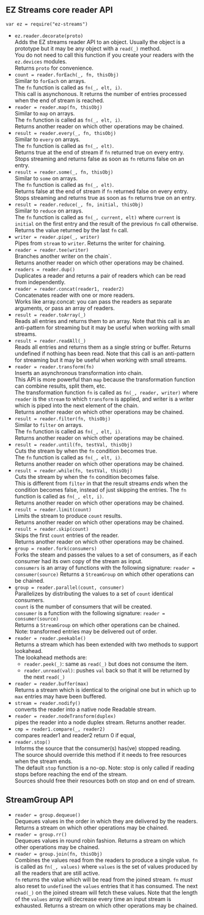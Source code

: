## EZ Streams core reader API

`var ez = require("ez-streams")`  

* `ez.reader.decorate(proto)`  
  Adds the EZ streams reader API to an object. 
  Usually the object is a prototype but it may be any object with a `read(_)` method.  
  You do not need to call this function if you create your readers with
  the `ez.devices` modules.   
  Returns `proto` for convenience.
* `count = reader.forEach(_, fn, thisObj)`  
  Similar to `forEach` on arrays.  
  The `fn` function is called as `fn(_, elt, i)`.  
  This call is asynchonous. It returns the number of entries processed when the end of stream is reached.
* `reader = reader.map(fn, thisObj)`  
  Similar to `map` on arrays.  
  The `fn` function is called as `fn(_, elt, i)`.  
  Returns another reader on which other operations may be chained.
* `result = reader.every(_, fn, thisObj)`  
  Similar to `every` on arrays.  
  The `fn` function is called as `fn(_, elt)`.  
  Returns true at the end of stream if `fn` returned true on every entry.  
  Stops streaming and returns false as soon as `fn` returns false on an entry.
* `result = reader.some(_, fn, thisObj)`  
  Similar to `some` on arrays.  
  The `fn` function is called as `fn(_, elt)`.  
  Returns false at the end of stream if `fn` returned false on every entry.  
  Stops streaming and returns true as soon as `fn` returns true on an entry.
* `result = reader.reduce(_, fn, initial, thisObj)`  
  Similar to `reduce` on arrays.  
  The `fn` function is called as `fn(_, current, elt)` where `current` is `initial` on the first entry and
  the result of the previous `fn` call otherwise.
  Returns the value returned by the last `fn` call.
* `writer = reader.pipe(_, writer)`  
  Pipes from `stream` to `writer`.
  Returns the writer for chaining.
* `reader = reader.tee(writer)`  
  Branches another writer on the chain`.  
  Returns another reader on which other operations may be chained.
* `readers = reader.dup()`  
  Duplicates a reader and returns a pair of readers which can be read from independently.
* `reader = reader.concat(reader1, reader2)`  
  Concatenates reader with one or more readers.  
  Works like array.concat: you can pass the readers as separate arguments, or pass an array of readers.  
* `result = reader.toArray(_)`  
  Reads all entries and returns them to an array.
  Note that this call is an anti-pattern for streaming but it may be useful when working with small streams.
* `result = reader.readAll(_)`  
  Reads all entries and returns them as a single string or buffer. Returns undefined if nothing has been read.
  Note that this call is an anti-pattern for streaming but it may be useful when working with small streams.
* `reader = reader.transform(fn)`  
  Inserts an asynchronous transformation into chain.  
  This API is more powerful than `map` because the transformation function can combine results, split them, etc.  
  The transformation function `fn` is called as `fn(_, reader, writer)`
  where `reader` is the `stream` to which `transform` is applied,
  and writer is a writer which is piped into the next element of the chain.  
  Returns another reader on which other operations may be chained.
* `result = reader.filter(fn, thisObj)`  
  Similar to `filter` on arrays.  
  The `fn` function is called as `fn(_, elt, i)`.  
  Returns another reader on which other operations may be chained.
* `result = reader.until(fn, testVal, thisObj)`  
  Cuts the stream by when the `fn` condition becomes true.  
  The `fn` function is called as `fn(_, elt, i)`.  
  Returns another reader on which other operations may be chained.
* `result = reader.while(fn, testVal, thisObj)`  
  Cuts the stream by when the `fn` condition becomes false.  
  This is different from `filter` in that the result streams _ends_ when the condition
  becomes false, instead of just skipping the entries.
  The `fn` function is called as `fn(_, elt, i)`.  
  Returns another reader on which other operations may be chained.
* `result = reader.limit(count)`  
  Limits the stream to produce `count` results.  
  Returns another reader on which other operations may be chained.
* `result = reader.skip(count)`  
  Skips the first `count` entries of the reader.  
  Returns another reader on which other operations may be chained.
* `group = reader.fork(consumers)`  
  Forks the steam and passes the values to a set of consumers, as if each consumer
  had its own copy of the stream as input.  
  `consumers` is an array of functions with the following signature: `reader = consumer(source)`
  Returns a `StreamGroup` on which other operations can be chained.
* `group = reader.parallel(count, consumer)`  
  Parallelizes by distributing the values to a set of  `count` identical consumers.  
  `count` is the number of consumers that will be created.  
  `consumer` is a function with the following signature: `reader = consumer(source)`  
  Returns a `StreamGroup` on which other operations can be chained.  
  Note: transformed entries may be delivered out of order.
* `reader = reader.peekable()`  
  Returns a stream which has been extended with two methods to support lookahead.  
  The lookahead methods are:
  - `reader.peek(_)`: same as `read(_)` but does not consume the item. 
  - `reader.unread(val)`: pushes `val` back so that it will be returned by the next `read(_)`
* `reader = reader.buffer(max)`  
  Returns a stream which is identical to the original one but in which up to `max` entries may have been buffered.  
* `stream = reader.nodify()`  
  converts the reader into a native node Readable stream.  
* `reader = reader.nodeTransform(duplex)`  
  pipes the reader into a node duplex stream. Returns another reader. 
* `cmp = reader1.compare(_, reader2)`  
  compares reader1 and reader2 return 0 if equal,  
* `reader.stop()`  
  Informs the source that the consumer(s) has(ve) stopped reading.  
  The source should override this method if it needs to free resources when the stream ends.  
  The default `stop` function is a no-op.
  Note: stop is only called if reading stops before reaching the end of the stream.  
  Sources should free their resources both on stop and on end of stream.
## StreamGroup API
* `reader = group.dequeue()`  
  Dequeues values in the order in which they are delivered by the readers.
  Returns a stream on which other operations may be chained.
* `reader = group.rr()`  
  Dequeues values in round robin fashion.
  Returns a stream on which other operations may be chained.
* `reader = group.join(fn, thisObj)`  
  Combines the values read from the readers to produce a single value.
  `fn` is called as `fn(_, values)` where `values` is the set of values produced by 
  all the readers that are still active.  
  `fn` returns the value which will be read from the joined stream. `fn` _must_ also reset to `undefined` the `values` entries
  that it has consumed. The next `read(_)` on the joined stream will fetch these values. 
  Note that the length of the `values` array will decrease every time an input stream is exhausted.
  Returns a stream on which other operations may be chained.
